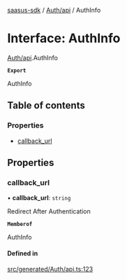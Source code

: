 [saasus-sdk](../README.md) / [Auth/api](../modules/Auth_api.md) / AuthInfo

# Interface: AuthInfo

[Auth/api](../modules/Auth_api.md).AuthInfo

**`Export`**

AuthInfo

## Table of contents

### Properties

- [callback\_url](Auth_api.AuthInfo.md#callback_url)

## Properties

### callback\_url

• **callback\_url**: `string`

Redirect After Authentication

**`Memberof`**

AuthInfo

#### Defined in

[src/generated/Auth/api.ts:123](https://github.com/saasus-platform/saasus-sdk-javascript/blob/997c544/src/generated/Auth/api.ts#L123)
